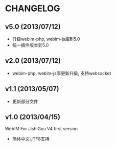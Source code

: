 CHANGELOG
==============================

v5.0 (2013/07/12)
-------------------------------
*	升级webim-php, webim-js库到5.0
*	统一插件版本到5.0

v2.0 (2013/07/12)
-------------------------------
* webim-php, webim-js庫更新升級, 支持websocket

v1.1 (2013/05/07)
-------------------------------

* 更新部分文件

v1.0 (2013/04/15)
-------------------------------

WebIM For JishiGou V4 first version

*	简体中文UTF8支持

